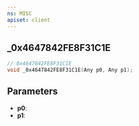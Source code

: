 ```yaml
---
ns: MISC
apiset: client
---
```

## _0x4647842FE8F31C1E

```c
// 0x4647842FE8F31C1E
void _0x4647842FE8F31C1E(Any p0, Any p1);
```


## Parameters
* **p0**:
* **p1**: